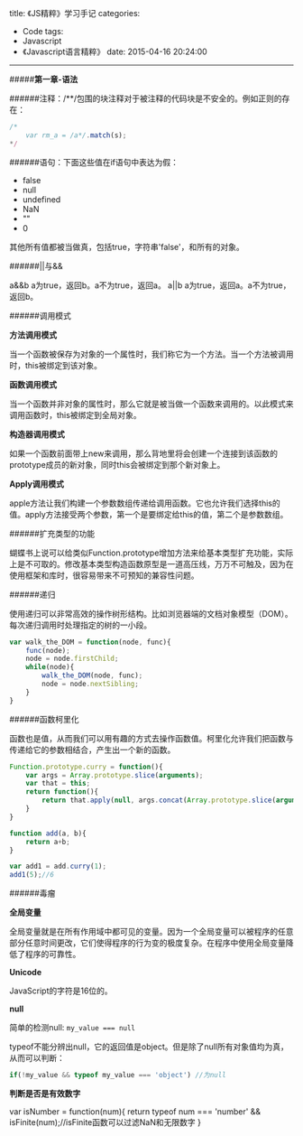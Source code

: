 title: 《JS精粹》学习手记
categories:
  - Code
tags:
  - Javascript
  - 《Javascript语言精粹》
date: 2015-04-16 20:24:00
---

#####**第一章-语法**

######注释：/**/包围的块注释对于被注释的代码块是不安全的。例如正则的存在：

```javascript
/*
    var rm_a = /a*/.match(s);
*/
```

######语句：下面这些值在if语句中表达为假：

* false
* null
* undefined
* NaN
* ""
* 0

其他所有值都被当做真，包括true，字符串'false'，和所有的对象。

######||与&&

a&&b a为true，返回b。a不为true，返回a。
a||b a为true，返回a。a不为true，返回b。

######调用模式

**方法调用模式**

当一个函数被保存为对象的一个属性时，我们称它为一个方法。当一个方法被调用时，this被绑定到该对象。

**函数调用模式**

当一个函数并非对象的属性时，那么它就是被当做一个函数来调用的。以此模式来调用函数时，this被绑定到全局对象。

**构造器调用模式**

如果一个函数前面带上new来调用，那么背地里将会创建一个连接到该函数的prototype成员的新对象，同时this会被绑定到那个新对象上。

**Apply调用模式**

apple方法让我们构建一个参数数组传递给调用函数。它也允许我们选择this的值。apply方法接受两个参数，第一个是要绑定给this的值，第二个是参数数组。

######扩充类型的功能

蝴蝶书上说可以给类似Function.prototype增加方法来给基本类型扩充功能，实际上是不可取的。修改基本类型构造函数原型是一道高压线，万万不可触及，因为在使用框架和库时，很容易带来不可预知的兼容性问题。

######递归

使用递归可以非常高效的操作树形结构。比如浏览器端的文档对象模型（DOM）。每次递归调用时处理指定的树的一小段。

```javascript
var walk_the_DOM = function(node, func){
    func(node);
    node = node.firstChild;
    while(node){
        walk_the_DOM(node, func);
        node = node.nextSibling;
    }
}
```

######函数柯里化

函数也是值，从而我们可以用有趣的方式去操作函数值。柯里化允许我们把函数与传递给它的参数相结合，产生出一个新的函数。

```javascript
Function.prototype.curry = function(){
    var args = Array.prototype.slice(arguments);
    var that = this;
    return function(){
        return that.apply(null, args.concat(Array.prototype.slice(arguments)));
    }
}

function add(a, b){
    return a+b;
}

var add1 = add.curry(1);
add1(5);//6
```

######毒瘤

**全局变量**

全局变量就是在所有作用域中都可见的变量。因为一个全局变量可以被程序的任意部分任意时间更改，它们使得程序的行为变的极度复杂。在程序中使用全局变量降低了程序的可靠性。

**Unicode**

JavaScript的字符是16位的。

**null**

简单的检测null:  `my_value === null`

typeof不能分辨出null，它的返回值是object。但是除了null所有对象值均为真，从而可以判断：

```JavaScript
if(!my_value && typeof my_value === 'object') //为null
```

**判断是否是有效数字**

var isNumber = function(num){
    return typeof num === 'number' && isFinite(num);//isFinite函数可以过滤NaN和无限数字
}

